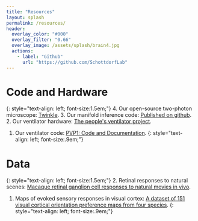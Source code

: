 ```yaml
---
title: "Resources"
layout: splash
permalink: /resources/
header:
  overlay_color: "#000"
  overlay_filter: "0.66"
  overlay_image: /assets/splash/brain4.jpg
  actions:
    - label: "Github"
      url: "https://github.com/SchottdorfLab"
---
```


# Code and Hardware
{: style="text-align: left; font-size:1.5em;"}
4. Our open-source two-photon microscope: [Twinkle](https://certification.oshwa.org/us002677.html).
3. Our manifold inference code: [Published on github](https://github.com/BrainCOGS/HPC_manifolds).
2. Our ventilator hardware: [The people's ventilator project](https://certification.oshwa.org/us002073.html).
1. Our ventilator code: [PVP1: Code and Documentation](https://doi.org/10.5281/zenodo.5933282).
{: style="text-align: left; font-size:.9em;"}

# Data
{: style="text-align: left; font-size:1.5em;"}
2. Retinal responses to natural scenes: [Macaque retinal ganglion cell responses to natural movies in vivo](https://doi.gin.g-node.org/10.12751/g-node.xage77).
1. Maps of evoked sensory responses in visual cortex: [A dataset of 151 visual cortical orientation preference maps from four species](https://doi.org/10.12751/g-node.b4820c).
{: style="text-align: left; font-size:.9em;"}









